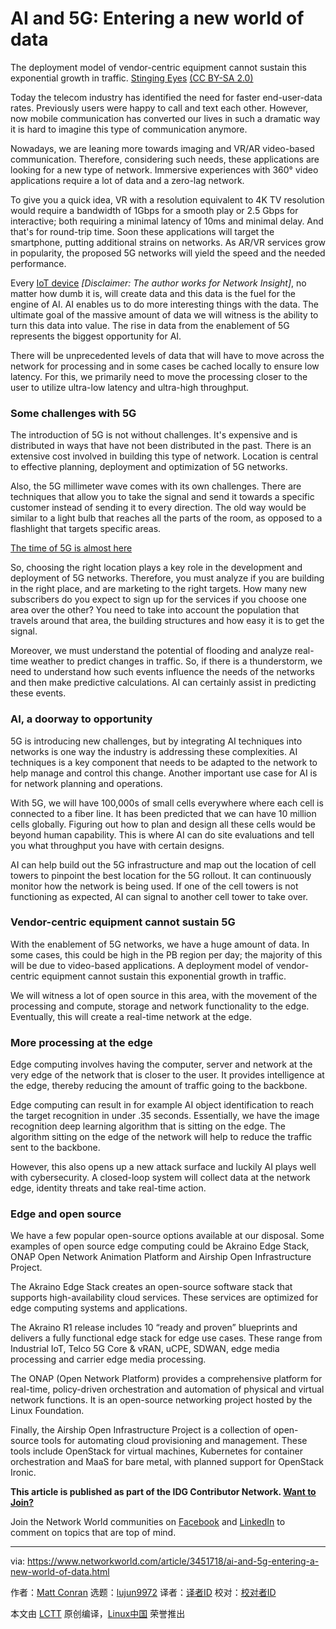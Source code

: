 [#]: collector: (lujun9972)
[#]: translator: ( )
[#]: reviewer: ( )
[#]: publisher: ( )
[#]: url: ( )
[#]: subject: (AI and 5G: Entering a new world of data)
[#]: via: (https://www.networkworld.com/article/3451718/ai-and-5g-entering-a-new-world-of-data.html)
[#]: author: (Matt Conran https://www.networkworld.com/author/Matt-Conran/)

AI and 5G: Entering a new world of data
======
The deployment model of vendor-centric equipment cannot sustain this exponential growth in traffic.
[Stinging Eyes][1] [(CC BY-SA 2.0)][2]

Today the telecom industry has identified the need for faster end-user-data rates. Previously users were happy to call and text each other. However, now mobile communication has converted our lives in such a dramatic way it is hard to imagine this type of communication anymore.

Nowadays, we are leaning more towards imaging and VR/AR video-based communication. Therefore, considering such needs, these applications are looking for a new type of network. Immersive experiences with 360° video applications require a lot of data and a zero-lag network.

To give you a quick idea, VR with a resolution equivalent to 4K TV resolution would require a bandwidth of 1Gbps for a smooth play or 2.5 Gbps for interactive; both requiring a minimal latency of 10ms and minimal delay. And that's for round-trip time. Soon these applications will target the smartphone, putting additional strains on networks. As AR/VR services grow in popularity, the proposed 5G networks will yield the speed and the needed performance.

Every [IoT device][3] _[Disclaimer: The author works for Network Insight]_, no matter how dumb it is, will create data and this data is the fuel for the engine of AI. AI enables us to do more interesting things with the data. The ultimate goal of the massive amount of data we will witness is the ability to turn this data into value. The rise in data from the enablement of 5G represents the biggest opportunity for AI.

There will be unprecedented levels of data that will have to move across the network for processing and in some cases be cached locally to ensure low latency. For this, we primarily need to move the processing closer to the user to utilize ultra-low latency and ultra-high throughput.

### Some challenges with 5G

The introduction of 5G is not without challenges. It's expensive and is distributed in ways that have not been distributed in the past. There is an extensive cost involved in building this type of network. Location is central to effective planning, deployment and optimization of 5G networks.

Also, the 5G millimeter wave comes with its own challenges. There are techniques that allow you to take the signal and send it towards a specific customer instead of sending it to every direction. The old way would be similar to a light bulb that reaches all the parts of the room, as opposed to a flashlight that targets specific areas.

[The time of 5G is almost here][4]

So, choosing the right location plays a key role in the development and deployment of 5G networks. Therefore, you must analyze if you are building in the right place, and are marketing to the right targets. How many new subscribers do you expect to sign up for the services if you choose one area over the other? You need to take into account the population that travels around that area, the building structures and how easy it is to get the signal.

Moreover, we must understand the potential of flooding and analyze real-time weather to predict changes in traffic. So, if there is a thunderstorm, we need to understand how such events influence the needs of the networks and then make predictive calculations. AI can certainly assist in predicting these events.

### AI, a doorway to opportunity

5G is introducing new challenges, but by integrating AI techniques into networks is one way the industry is addressing these complexities. AI techniques is a key component that needs to be adapted to the network to help manage and control this change. Another important use case for AI is for network planning and operations.

With 5G, we will have 100,000s of small cells everywhere where each cell is connected to a fiber line. It has been predicted that we can have 10 million cells globally. Figuring out how to plan and design all these cells would be beyond human capability. This is where AI can do site evaluations and tell you what throughput you have with certain designs.

AI can help build out the 5G infrastructure and map out the location of cell towers to pinpoint the best location for the 5G rollout. It can continuously monitor how the network is being used. If one of the cell towers is not functioning as expected, AI can signal to another cell tower to take over.

### Vendor-centric equipment cannot sustain 5G

With the enablement of 5G networks, we have a huge amount of data. In some cases, this could be high in the PB region per day; the majority of this will be due to video-based applications. A deployment model of vendor-centric equipment cannot sustain this exponential growth in traffic.

We will witness a lot of open source in this area, with the movement of the processing and compute, storage and network functionality to the edge. Eventually, this will create a real-time network at the edge.

### More processing at the edge

Edge computing involves having the computer, server and network at the very edge of the network that is closer to the user. It provides intelligence at the edge, thereby reducing the amount of traffic going to the backbone.

Edge computing can result in for example AI object identification to reach the target recognition in under .35 seconds. Essentially, we have the image recognition deep learning algorithm that is sitting on the edge. The algorithm sitting on the edge of the network will help to reduce the traffic sent to the backbone.

However, this also opens up a new attack surface and luckily AI plays well with cybersecurity. A closed-loop system will collect data at the network edge, identity threats and take real-time action.

### Edge and open source

We have a few popular open-source options available at our disposal. Some examples of open source edge computing could be Akraino Edge Stack, ONAP Open Network Animation Platform and Airship Open Infrastructure Project.

The Akraino Edge Stack creates an open-source software stack that supports high-availability cloud services. These services are optimized for edge computing systems and applications.

The Akraino R1 release includes 10 “ready and proven” blueprints and delivers a fully functional edge stack for edge use cases. These range from Industrial IoT, Telco 5G Core &amp; vRAN, uCPE, SDWAN, edge media processing and carrier edge media processing.

The ONAP (Open Network Platform) provides a comprehensive platform for real-time, policy-driven orchestration and automation of physical and virtual network functions. It is an open-source networking project hosted by the Linux Foundation.

Finally, the Airship Open Infrastructure Project is a collection of open-source tools for automating cloud provisioning and management. These tools include OpenStack for virtual machines, Kubernetes for container orchestration and MaaS for bare metal, with planned support for OpenStack Ironic.

**This article is published as part of the IDG Contributor Network. [Want to Join?][5]**

Join the Network World communities on [Facebook][6] and [LinkedIn][7] to comment on topics that are top of mind.

--------------------------------------------------------------------------------

via: https://www.networkworld.com/article/3451718/ai-and-5g-entering-a-new-world-of-data.html

作者：[Matt Conran][a]
选题：[lujun9972][b]
译者：[译者ID](https://github.com/译者ID)
校对：[校对者ID](https://github.com/校对者ID)

本文由 [LCTT](https://github.com/LCTT/TranslateProject) 原创编译，[Linux中国](https://linux.cn/) 荣誉推出

[a]: https://www.networkworld.com/author/Matt-Conran/
[b]: https://github.com/lujun9972
[1]: https://www.flickr.com/photos/martinlatter/4233363677
[2]: https://creativecommons.org/licenses/by-sa/2.0/legalcode
[3]: https://network-insight.net/2017/10/internet-things-iot-dissolving-cloud/
[4]: https://www.networkworld.com/article/3354477/mobile-world-congress-the-time-of-5g-is-almost-here.html
[5]: https://www.networkworld.com/contributor-network/signup.html
[6]: https://www.facebook.com/NetworkWorld/
[7]: https://www.linkedin.com/company/network-world
